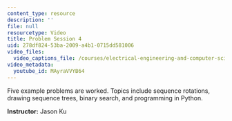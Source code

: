 ```yaml
---
content_type: resource
description: ''
file: null
resourcetype: Video
title: Problem Session 4
uid: 278df824-53ba-2009-a4b1-0715dd581006
video_files:
  video_captions_file: /courses/electrical-engineering-and-computer-science/6-006-introduction-to-algorithms-spring-2020/lecture-videos/problem-session-4/MAyraVVYB64.vtt
video_metadata:
  youtube_id: MAyraVVYB64
---
```


Five example problems are worked. Topics include sequence rotations, drawing sequence trees, binary search, and programming in Python.

**Instructor:** Jason Ku